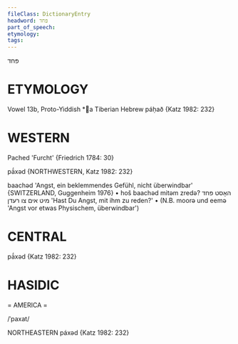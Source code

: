 ```yaml
---
fileClass: DictionaryEntry
headword: פּחד
part_of_speech: 
etymology: 
tags: 
---
```

פּחד

ETYMOLOGY
===========
Vowel 13b, Proto-Yiddish *a
Tiberian Hebrew páḥað
{Katz 1982: 232}

WESTERN
========

Pached 'Furcht' {Friedrich 1784: 30}

pā́xəd {NORTHWESTERN, Katz 1982: 232}

baachəd 'Angst, ein beklemmendes Gefühl, nicht überwindbar' {SWITZERLAND, Guggenheim 1976}
	•	hoš baachəd mitəm zredə? האָסט פּחד מיט אים צו רעדן 'Hast Du Angst, mit ihm zu reden?'
	•	(N.B. moorə und eemə 'Angst vor etwas Physischem, überwindbar')

CENTRAL
========

pā́xəd {Katz 1982: 232}

HASIDIC
=======
= AMERICA = 

/ˈpaxat/

NORTHEASTERN
páxəd {Katz 1982: 232}
